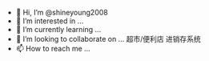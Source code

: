 - 👋 Hi, I’m @shineyoung2008
- 👀 I’m interested in ...
- 🌱 I’m currently learning ...
- 💞️ I’m looking to collaborate on ... 超市/便利店 进销存系统
- 📫 How to reach me ...

<!---
shineyoung2008/shineyoung2008 is a ✨ special ✨ repository because its `README.md` (this file) appears on your GitHub profile.
You can click the Preview link to take a look at your changes.
--->
